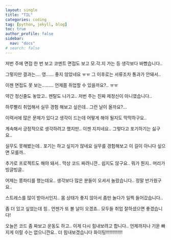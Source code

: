 ```yaml
---
layout: single
title: "TIL"
categories: coding
tag: [python, jekyll, blog]
toc: true
author_profile: false
sidebar:
  nav: "docs"
# search: false
---
```


저번 주에 면접 한 번 보고 코멘트 면접도 보고 모.각.지 가는 등 생각보다 바빴습니다..

그렇지만 결과는…. 영…… 좋지 않았네요 ㅠㅠ 그 이후로는 서류조차 통과가 안돼서..

이젠 면접도 못 보는……… 언제쯤 취업할 수 있을까요?.. ㅠㅠ

약간 정신줄도 놓았고.. 멘탈도 나가고.. 저번 주는 진짜 제정신이 아니였습니다..

하루빨리 취업해서 실무 경험 해보고 싶은데.. 그런 날이 올까요?…

이력서에 많은 문제가 있다고 생각이 드는데 어떻게 해야 될지도 막막하구요..

계속해서 긍정적으로 생각하려고 했지만.. 이젠 지치네요.. 그렇다고 포기하기는 싫구요..

실무도 못해봤는데.. 포기는 하고 싶지가 않네요 실무를 경험해보고 이 길이 아니다 싶으면 모를까..

추가로 프로젝트도 해야 돼서.. 막상 코드 짜려니깐.. 쉽지도 않구요.. 뭐가 뭔지.. 머리가 빙글빙글..

어제는 쫑파티를 했는데요.. 생각보다 많은 분들이 오셔서 놀랐습니다.. 정말 반가웠구요..

스트레스를 많이 받아서인지.. 몸 상태가 좋지 않아서 좀만 놀다가 일찍 들어갔습니다..

좀 더 있고 싶었는데 힝.. 언젠가 또 볼 날이 오겠죠.. 모두들 취업 잘하셨으면 좋겠습니다!

오늘은 코드 좀 짜보고 운동도 하고.. 이제 다시 힘내보려고 합니다.. 언제까지나 기운 빠지게 이럴 수는 없으니깐요.. 더 힘내보겠습니다 화이팅!!!!!!!!!!!!!
